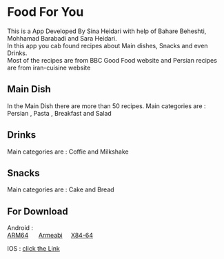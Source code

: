 # Food For You

This is a App Developed By Sina Heidari with help of Bahare Beheshti, Mohhamad Barabadi and Sara Heidari. <br/>
In this app you cab found recipes about Main dishes, Snacks and even Drinks.<br/>
Most of the recipes are from BBC Good Food website and Persian recipes are from iran-cuisine website

## Main Dish

In the Main Dish there are more than 50 recipes.
Main categories are : Persian , Pasta , Breakfast and Salad

## Drinks

Main categories are : Coffie and Milkshake

## Snacks

Main categories are : Cake and Bread

## For Download

Android :<br/>
<a href="https://github.com/HeidariSina/Food-For-You/blob/main/download/android/app-arm64-v8a-release.apk" download>ARM64</a> <spam>&nbsp;&nbsp;&nbsp;&nbsp;</spam>
<a href="https://github.com/HeidariSina/Food-For-You/blob/main/download/android/app-armeabi-v7a-release.apk" download>Armeabi</a><spam>&nbsp;&nbsp;&nbsp;&nbsp;</spam>
<a href="https://github.com/HeidariSina/Food-For-You/blob/main/download/android/app-x86_64-release.apk" download>X84-64</a>

IOS : [click the Link](https://github.com/HeidariSina/Meals/tree/main/download/IOS)
